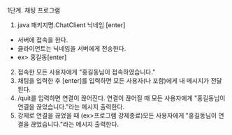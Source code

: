 1단계. 채팅 프로그램

1. java 패키지명.ChatClient 닉네임 [enter]
- 서버에 접속을 한다.
- 클라이언트는 닉네임을 서버에게 전송한다.
- ex> 홍길동[enter]
2. 접속한 모든 사용자에게 "홍길동님이 접속하였습니다."
3. 채팅을 입력한 후 [enter]를 입력하면 모든 사용자(나 포함)에게 내 메시지가 전달된다.
4. /quit를 입력하면 연결이 끊어진다. 연결이 끊어질 때 모든 사용자에게 "홍길동님이 연결을 끊었습니다."라는 메시지 출력한다.
5. 강제로 연결을 끊었을 때 (ex>프로그램 강제종료)모든 사용자에게 "홍길동님이 연결을 끊었습니다."라는 메시지 출력한다.
